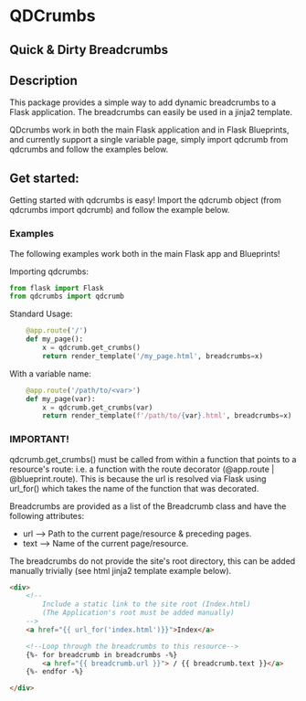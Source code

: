 

# QDCrumbs
## Quick & Dirty Breadcrumbs

## Description
This package provides a simple way to add dynamic breadcrumbs to a Flask application. The breadcrumbs can easily be used in a jinja2 template.

QDcrumbs work in both the main Flask application and in Flask Blueprints, and currently support a single variable page, simply import qdcrumb from qdcrumbs and follow the examples below.

## Get started:
Getting started with qdcrumbs is easy! Import the qdcrumb object (from qdcrumbs import qdcrumb) and follow the example below.

### Examples
The following examples work both in the main Flask app and Blueprints!

Importing qdcrumbs:
```python
from flask import Flask
from qdcrumbs import qdcrumb
```

Standard Usage:
```python
    @app.route('/')
    def my_page():
        x = qdcrumb.get_crumbs()
        return render_template('/my_page.html', breadcrumbs=x)
```
With a variable name:
```python 
    @app.route('/path/to/<var>')
    def my_page(var):
        x = qdcrumb.get_crumbs(var)
        return render_template(f'/path/to/{var}.html', breadcrumbs=x)
```
### IMPORTANT!
qdcrumb.get_crumbs() must be called from within a function that points to a resource's route: i.e. a function with the route decorator (@app.route | @blueprint.route). This is because the url is resolved via Flask using url_for() which takes the name of the function that was decorated.

Breadcrumbs are provided as a list of the Breadcrumb class and have the following attributes:

- url     -->     Path to the current page/resource & preceding pages.
- text    -->     Name of the current page/resource.

The breadcrumbs do not provide the site's root directory, this can be added manually trivially (see html jinja2 template example below).

```html
<div>
    <!--
        Include a static link to the site root (Index.html)
        (The Application's root must be added manually)
    -->
    <a href="{{ url_for('index.html')}}">Index</a>

    <!--Loop through the breadcrumbs to this resource-->
    {%- for breadcrumb in breadcrumbs -%}
        <a href="{{ breadcrumb.url }}"> / {{ breadcrumb.text }}</a>
    {%- endfor -%}

</div>
```